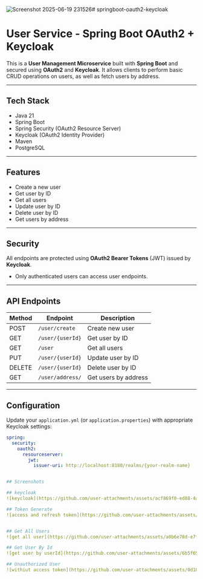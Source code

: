 ![Screenshot 2025-06-19 231526](https://github.com/user-attachments/assets/b64df1fd-7593-46e4-8871-7c0ee4aa3225)# springboot-oauth2-keycloak
# User Service - Spring Boot OAuth2 + Keycloak

This is a **User Management Microservice** built with **Spring Boot** and secured using **OAuth2** and **Keycloak**. It allows clients to perform basic CRUD operations on users, as well as fetch users by address.

---

## Tech Stack

- Java 21
- Spring Boot
- Spring Security (OAuth2 Resource Server)
- Keycloak (OAuth2 Identity Provider)
- Maven 
- PostgreSQL

---

##  Features

- Create a new user
- Get user by ID
- Get all users
- Update user by ID
- Delete user by ID
- Get users by address

---

## Security

All endpoints are protected using **OAuth2 Bearer Tokens** (JWT) issued by **Keycloak**.

- Only authenticated users can access user endpoints.

---

##  API Endpoints

| Method | Endpoint                  | Description           | 
|--------|-------------------------- |-----------------------|
| POST   | `/user/create`            | Create new user       | 
| GET    | `/user/{userId}`          | Get user by ID        |
| GET    | `/user`                   | Get all users         | 
| PUT    | `/user/{userId}`          | Update user by ID     | 
| DELETE | `/user/{userId}`          | Delete user by ID     | 
| GET    | `/user/address/`          | Get users by address  | 

---

## Configuration

Update your `application.yml` (or `application.properties`) with appropriate Keycloak settings:

```yaml
spring:
  security:
    oauth2:
      resourceserver:
        jwt:
          issuer-uri: http://localhost:8180/realms/{your-realm-name}


## Screenshots

## keycloak
![keycloak](https://github.com/user-attachments/assets/acf869f0-ed88-4ab0-b20a-c4f77018f6f9)

## Token Generate
![access and refresh token](https://github.com/user-attachments/assets/35f05c53-5001-4fed-b7e6-37a3c15444fa)


## Get All Users
![get all user](https://github.com/user-attachments/assets/a0b6e78d-e7fd-41b0-9f3e-aa1f55e23f80)

## Get User By Id
![get user by userId](https://github.com/user-attachments/assets/6b5f6561-2813-4467-9e34-e48c5c221e18)

## Unauthorized User
![withiut access token](https://github.com/user-attachments/assets/0d1010e3-787b-4049-9393-cd732d76cf88)


